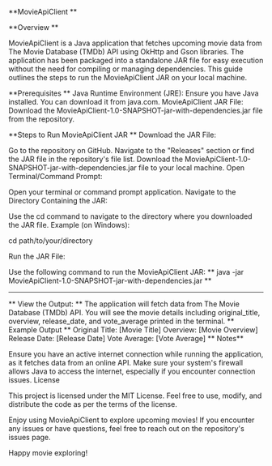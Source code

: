**MovieApiClient
**

**Overview
**

MovieApiClient is a Java application that fetches upcoming movie data from The Movie Database (TMDb) API using OkHttp and Gson libraries. The application has been packaged into a standalone JAR file for easy execution without the need for compiling or managing dependencies. This guide outlines the steps to run the MovieApiClient JAR on your local machine.

**Prerequisites
**
Java Runtime Environment (JRE): Ensure you have Java installed. You can download it from java.com.
MovieApiClient JAR File: Download the MovieApiClient-1.0-SNAPSHOT-jar-with-dependencies.jar file from the repository.

**Steps to Run MovieApiClient JAR
**
Download the JAR File:

Go to the repository on GitHub.
Navigate to the "Releases" section or find the JAR file in the repository's file list.
Download the MovieApiClient-1.0-SNAPSHOT-jar-with-dependencies.jar file to your local machine.
Open Terminal/Command Prompt:

Open your terminal or command prompt application.
Navigate to the Directory Containing the JAR:

Use the cd command to navigate to the directory where you downloaded the JAR file.
Example (on Windows):

cd path/to/your/directory

Run the JAR File:

Use the following command to run the MovieApiClient JAR:
**
java -jar MovieApiClient-1.0-SNAPSHOT-jar-with-dependencies.jar
**

--- 

**
View the Output:
**
The application will fetch data from The Movie Database (TMDb) API.
You will see the movie details including original_title, overview, release_date, and vote_average printed in the terminal.
**
Example Output
**
Original Title: [Movie Title]
Overview: [Movie Overview]
Release Date: [Release Date]
Vote Average: [Vote Average]
**
Notes**

Ensure you have an active internet connection while running the application, as it fetches data from an online API.
Make sure your system's firewall allows Java to access the internet, especially if you encounter connection issues.
License

This project is licensed under the MIT License. Feel free to use, modify, and distribute the code as per the terms of the license.

Enjoy using MovieApiClient to explore upcoming movies! If you encounter any issues or have questions, feel free to reach out on the repository's issues page.

Happy movie exploring!
